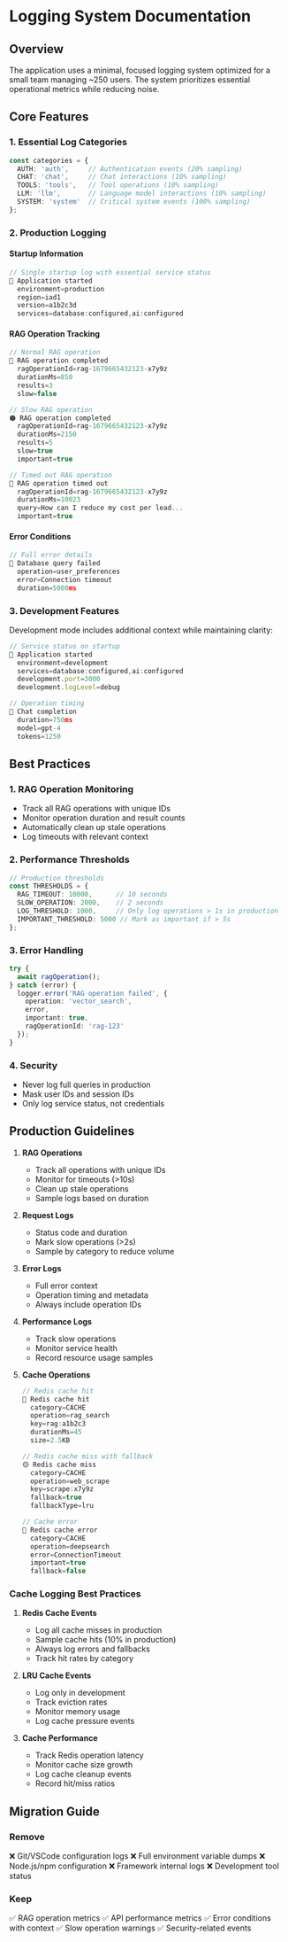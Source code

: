 # Logging System Documentation

## Overview

The application uses a minimal, focused logging system optimized for a small team managing ~250 users. The system prioritizes essential operational metrics while reducing noise.

## Core Features

### 1. Essential Log Categories
```typescript
const categories = {
  AUTH: 'auth',     // Authentication events (20% sampling)
  CHAT: 'chat',     // Chat interactions (10% sampling)
  TOOLS: 'tools',   // Tool operations (10% sampling)
  LLM: 'llm',       // Language model interactions (10% sampling)
  SYSTEM: 'system'  // Critical system events (100% sampling)
};
```

### 2. Production Logging

#### Startup Information
```typescript
// Single startup log with essential service status
🔵 Application started
  environment=production
  region=iad1
  version=a1b2c3d
  services=database:configured,ai:configured
```

#### RAG Operation Tracking
```typescript
// Normal RAG operation
🔵 RAG operation completed
  ragOperationId=rag-1679665432123-x7y9z
  durationMs=850
  results=3
  slow=false

// Slow RAG operation
🟠 RAG operation completed
  ragOperationId=rag-1679665432123-x7y9z
  durationMs=2150
  results=5
  slow=true
  important=true

// Timed out RAG operation
🔴 RAG operation timed out
  ragOperationId=rag-1679665432123-x7y9z
  durationMs=10023
  query=How can I reduce my cost per lead...
  important=true
```

#### Error Conditions
```typescript
// Full error details
🔴 Database query failed
  operation=user_preferences
  error=Connection timeout
  duration=5000ms
```

### 3. Development Features

Development mode includes additional context while maintaining clarity:

```typescript
// Service status on startup
🔵 Application started
  environment=development
  services=database:configured,ai:configured
  development.port=3000
  development.logLevel=debug

// Operation timing
🔵 Chat completion
  duration=750ms
  model=gpt-4
  tokens=1250
```

## Best Practices

### 1. RAG Operation Monitoring
- Track all RAG operations with unique IDs
- Monitor operation duration and result counts
- Automatically clean up stale operations
- Log timeouts with relevant context

### 2. Performance Thresholds
```typescript
// Production thresholds
const THRESHOLDS = {
  RAG_TIMEOUT: 10000,      // 10 seconds
  SLOW_OPERATION: 2000,    // 2 seconds
  LOG_THRESHOLD: 1000,     // Only log operations > 1s in production
  IMPORTANT_THRESHOLD: 5000 // Mark as important if > 5s
};
```

### 3. Error Handling
```typescript
try {
  await ragOperation();
} catch (error) {
  logger.error('RAG operation failed', {
    operation: 'vector_search',
    error,
    important: true,
    ragOperationId: 'rag-123'
  });
}
```

### 4. Security
- Never log full queries in production
- Mask user IDs and session IDs
- Only log service status, not credentials

## Production Guidelines

1. **RAG Operations**
   - Track all operations with unique IDs
   - Monitor for timeouts (>10s)
   - Clean up stale operations
   - Sample logs based on duration

2. **Request Logs**
   - Status code and duration
   - Mark slow operations (>2s)
   - Sample by category to reduce volume

3. **Error Logs**
   - Full error context
   - Operation timing and metadata
   - Always include operation IDs

4. **Performance Logs**
   - Track slow operations
   - Monitor service health
   - Record resource usage samples

5. **Cache Operations**
   ```typescript
   // Redis cache hit
   🔵 Redis cache hit
     category=CACHE
     operation=rag_search
     key=rag:a1b2c3
     durationMs=45
     size=2.5KB

   // Redis cache miss with fallback
   🟡 Redis cache miss
     category=CACHE
     operation=web_scrape
     key=scrape:x7y9z
     fallback=true
     fallbackType=lru

   // Cache error
   🔴 Redis cache error
     category=CACHE
     operation=deepsearch
     error=ConnectionTimeout
     important=true
     fallback=false
   ```

### Cache Logging Best Practices

1. **Redis Cache Events**
   - Log all cache misses in production
   - Sample cache hits (10% in production)
   - Always log errors and fallbacks
   - Track hit rates by category

2. **LRU Cache Events**
   - Log only in development
   - Track eviction rates
   - Monitor memory usage
   - Log cache pressure events

3. **Cache Performance**
   - Track Redis operation latency
   - Monitor cache size growth
   - Log cache cleanup events
   - Record hit/miss ratios

## Migration Guide

### Remove
❌ Git/VSCode configuration logs
❌ Full environment variable dumps
❌ Node.js/npm configuration
❌ Framework internal logs
❌ Development tool status

### Keep
✅ RAG operation metrics
✅ API performance metrics
✅ Error conditions with context
✅ Slow operation warnings
✅ Security-related events
